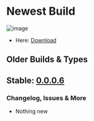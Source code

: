 # Newest Build
![image](https://media.discordapp.net/attachments/706131647145312256/706166926191362118/d700038a007c993bd365120bbeb3ff10.png?width=521&height=65)
- Here: [Download](http://www.mediafire.com/file/w60ic8115ali9lr/BAKU%2521_0.0.0.6_Build.rar/file)
## Older Builds & Types
Stable: [0.0.0.6](http://www.mediafire.com/file/w60ic8115ali9lr/BAKU%2521_0.0.0.6_Build.rar/file)
-----------------------------------------------------------------------------------------------------
### Changelog, Issues & More
- Nothing new
